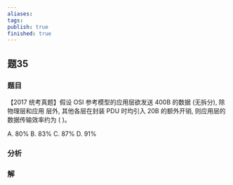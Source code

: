 ```yaml
---
aliases: 
tags: 
publish: true
finished: true
---
```

## 题35
### 题目
【2017 统考真题】假设 OSI 参考模型的应用层欲发送 400B 的数据 (无拆分), 除物理层和应用 层外, 其他各层在封装 PDU 时均引入 20B 的额外开销, 则应用层的数据传输效率约为 ( )。

A. ${80}\%$ B. ${83}\%$ C. ${87}\%$ D. ${91}\%$
### 分析

### 解
